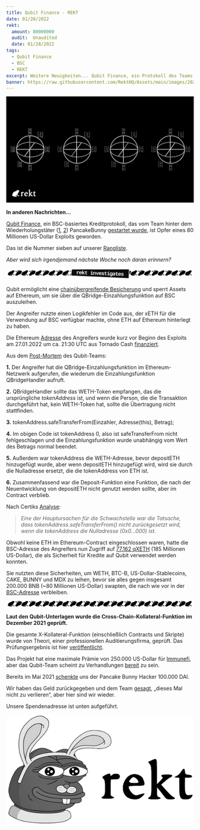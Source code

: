 ```yaml
---
title: Qubit Finance - REKT
date: 01/28/2022
rekt:
  amount: 80000000
  audit:  Unaudited
  date: 01/28/2022
tags:
  - Qubit Finance
  - BSC
  - REKT
excerpt: Weitere Neuigkeiten... Qubit Finance, ein Protokoll des Teams hinter dem Wiederholungstäter PancakeBunny, ist Opfer eines 80-Millionen-Dollar-Exploits geworden. Aber wird sich irgendjemand nächste Woche noch daran erinnern?
banner: https://raw.githubusercontent.com/RektHQ/Assets/main/images/2022/01/qubit-header.png
---
```

![](https://raw.githubusercontent.com/RektHQ/Assets/main/images/2022/01/qubit-header.png)

**In anderen Nachrichten...**

[Qubit Finance](https://qbt.fi/), ein BSC-basiertes Kreditprotokoll, das vom Team hinter dem Wiederholungstäter ([1](https://rekt.news/pancakebunny-rekt/), [2](https://rekt.news/pancakebunny2-rekt/)) PancakeBunny [gestartet wurde](https://pancakebunny.medium.com/introducing-qubit-qbt-innovating-lending-and-borrowing-on-the-bsc-9f3fe6438f44), ist Opfer eines 80 Millionen US-Dollar Exploits geworden.

Das ist die Nummer sieben auf unserer [Rangliste](https://rekt.news/leaderboard/).

_Aber wird sich irgendjemand nächste Woche noch daran erinnern?_

![](https://raw.githubusercontent.com/RektHQ/Assets/main/images/2021/09/rekt-investigates-linebreak.png)

Qubit ermöglicht eine [chainübergreifende Besicherung](https://docs.qbt.fi/protocol/bridge) und sperrt Assets auf Ethereum, um sie über die QBridge-Einzahlungsfunktion auf BSC auszuleihen.

Der Angreifer nutzte einen Logikfehler im Code aus, der xETH für die Verwendung auf BSC verfügbar machte, ohne ETH auf Ethereum hinterlegt zu haben.

Die Ethereum [Adresse](https://etherscan.io/address/0xd01ae1a708614948b2b5e0b7ab5be6afa01325c7) des Angreifers wurde kurz vor Beginn des Exploits am 27.01.2022 um ca. 21:30 UTC aus Tornado Cash [finanziert](https://etherscan.io/tx/0x8d2e9fd13c3e3f59eac17ff55bb0a0b10eee965a2e768e60832b1b3d5b80ebfb).

Aus dem [Post-Mortem](https://medium.com/@QubitFin/protocol-exploit-report-305c34540fa3) des Qubit-Teams:

**1.** Der Angreifer hat die QBridge-Einzahlungsfunktion im Ethereum-Netzwerk aufgerufen, die wiederum die Einzahlungsfunktion QBridgeHandler aufruft.

**2.** QBridgeHandler sollte das WETH-Token empfangen, das die ursprüngliche _tokenAddress_ ist, und wenn die Person, die die Transaktion durchgeführt hat, kein WETH-Token hat, sollte die Übertragung nicht stattfinden.

**3.** tokenAddress.safeTransferFrom(Einzahler, Adresse(this), Betrag);

**4.** Im obigen Code ist tokenAddress 0, also ist safeTransferFrom nicht fehlgeschlagen und die Einzahlungsfunktion wurde unabhängig vom Wert des Betrags normal beendet.

**5.** Außerdem war tokenAddress die WETH-Adresse, bevor depositETH hinzugefügt wurde, aber wenn depositETH hinzugefügt wird, wird sie durch die Nulladresse ersetzt, die die tokenAddress von ETH ist.

**6.** Zusammenfassend war die Deposit-Funktion eine Funktion, die nach der Neuentwicklung von depositETH nicht genutzt werden sollte, aber im Contract verblieb.

Nach Certiks [Analyse](https://certik.medium.com/qubit-bridge-collapse-exploited-to-the-tune-of-80-million-a7ab9068e1a0):

>_Eine der Hauptursachen für die Schwachstelle war die Tatsache, dass tokenAddress.safeTransferFrom() nicht zurückgesetzt wird, wenn die tokenAddress die Nulladresse (0x0...000) ist._

Obwohl keine ETH im Ethereum-Contract eingeschlossen waren, hatte die BSC-Adresse des Angreifers nun Zugriff auf [77.162 qXETH](https://bscscan.com/tx/0x50946e3e4ccb7d39f3512b7ecb75df66e6868b9af0eee8a7e4b61ef8a459518e) (185 Millionen US-Dollar), die als Sicherheit für Kredite auf Qubit verwendet werden konnten.

Sie nutzten diese Sicherheiten, um WETH, BTC-B, US-Dollar-Stablecoins, CAKE, BUNNY und MDX zu leihen, bevor sie alles gegen insgesamt 200.000 BNB (~80 Millionen US-Dollar) swapten, die nach wie vor in der [BSC-Adresse](https://bscscan.com/address/0xd01ae1a708614948b2b5e0b7ab5be6afa01325c7) verbleiben.

![](https://raw.githubusercontent.com/RektHQ/Assets/main/images/2021/03/rekt-linebreak.png)

**Laut den Qubit-Unterlagen wurde die Cross-Chain-Kollateral-Funktion im Dezember 2021 geprüft.**

Die gesamte X-Kollateral-Funktion (einschließlich Contracts und Skripte) wurde von Theori, einer professionellen Auditierungsfirma, geprüft. Das Prüfungsergebnis ist hier [veröffentlicht](https://github.com/PancakeBunny-finance/qubit-finance/blob/master/audits/mound_qubit_xChain_audit_rev1.1.pdf).

Das Projekt hat eine maximale Prämie von 250.000 US-Dollar für [Immunefi](https://immunefi.com/bounty/qubit/), aber das Qubit-Team scheint zu Verhandlungen [bereit](https://twitter.com/QubitFin/status/1486984216072318977) zu sein.

Bereits im Mai 2021 [schenkte](https://twitter.com/RektHQ/status/1397195892327858181) uns der Pancake Bunny Hacker 100.000 DAI.

Wir haben das Geld zurückgegeben und dem Team [gesagt](https://twitter.com/RektHQ/status/1399714766785028098?s=20), „dieses Mal nicht zu verlieren“, aber hier sind wir wieder.

Unsere Spendenadresse ist unten aufgeführt.

![](https://raw.githubusercontent.com/RektHQ/Assets/main/images/2021/7/pancbunny2-conc.png)
